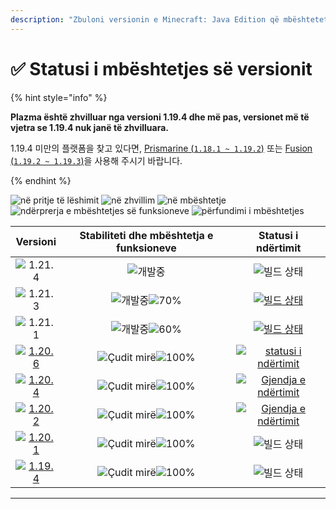 ```yaml
---
description: "Zbuloni versionin e Minecraft: Java Edition që mbështetet në Plazma."
---
```


# ✅ Statusi i mbështetjes së versionit

{% hint style="info" %}

**Plazma është zhvilluar nga versioni 1.19.4 dhe më pas, versionet më të vjetra se 1.19.4 nuk janë të zhvilluara.**

1.19.4 미만의 플랫폼을 찾고 있다면, [Prismarine (`1.18.1 ~ 1.19.2`)](https://github.com/PrismarineTeam/Prismarine) 또는 [Fusion (`1.19.2 ~ 1.19.3`)](https://github.com/RuinedTechnologyUnify/Fusion)을 사용해 주시기 바랍니다.

{% endhint %}

[wtr]: https://badge.plazmamc.org/0/Prishtina%20në%20pritje
[idv]: https://badge.plazmamc.org/1/ndër%20zhvillim
[atv]: https://badge.plazmamc.org/2/në%20mbështetje
[fse]: https://badge.plazmamc.org/6/ndërprerja%20e%20mbështetjes%20së%20funksioneve
[eol]: https://badge.plazmamc.org/4/përfundimi%20i%20mbështetjes
[ukn]: https://badge.plazmamc.org/0/No%20info
[vgd]: https://badge.plazmamc.org/1/Çudit%20mirë
[mid]: https://badge.plazmamc.org/6/normal
[100]: https://badge.plazmamc.org/percent/100

![në pritje të lëshimit][wtr] ![në zhvillim][idv] ![në mbështetje][atv] ![ndërprerja e mbështetjes së funksioneve][fse] ![përfundimi i mbështetjes][eol]

|                                      Versioni                                     |      Stabiliteti    dhe    mbështetja e funksioneve      |                                              Statusi i ndërtimit                                             |
| :-------------------------------------------------------------------------------: | :------------------------------------------------------: | :----------------------------------------------------------------------------------------------------------: |
|                   ![1.21.4](https://badge.plazmamc.org/0/1.21.4)                  |                        ![개발중][idv]                       |                                                 ![빌드 상태][ukn]                                                |
|                   ![1.21.3](https://badge.plazmamc.org/1/1.21.3)                  | ![개발중][idv]![70%](https://badge.plazmamc.org/percent/70) |        [![빌드 상태](https://build.plazmamc.org/1.21.3)](https://build.plazmamc.org/1.21.3?redirect=true)        |
|                   ![1.21.1](https://badge.plazmamc.org/1/1.21.1)                  | ![개발중][idv]![60%](https://badge.plazmamc.org/percent/60) |        [![빌드 상태](https://build.plazmamc.org/1.21.1)](https://build.plazmamc.org/1.21.1?redirect=true)        |
| [![1.20.6](https://badge.plazmamc.org/2/1.20.6)](https://git.plazmamc.org/1.20.6) |              ![Çudit mirë][vgd]![100%][100]              | [![statusi i ndërtimit](https://build.plazmamc.org/1.20.6)](https://build.plazmamc.org/1.20.6?redirect=true) |
| [![1.20.4](https://badge.plazmamc.org/6/1.20.4)](https://git.plazmamc.org/1.20.4) |              ![Çudit mirë][vgd]![100%][100]              | [![Gjendja e ndërtimit](https://build.plazmamc.org/1.20.4)](https://build.plazmamc.org/1.20.4?redirect=true) |
| [![1.20.2](https://badge.plazmamc.org/4/1.20.2)](https://git.plazmamc.org/1.20.2) |              ![Çudit mirë][vgd]![100%][100]              | [![Gjendja e ndërtimit](https://build.plazmamc.org/1.20.2)](https://build.plazmamc.org/1.20.2?redirect=true) |
| [![1.20.1](https://badge.plazmamc.org/4/1.20.1)](https://git.plazmamc.org/1.20.1) |              ![Çudit mirë][vgd]![100%][100]              |                                                 ![빌드 상태][ukn]                                                |
| [![1.19.4](https://badge.plazmamc.org/4/1.19.4)](https://git.plazmamc.org/1.19.4) |              ![Çudit mirë][vgd]![100%][100]              |                                                 ![빌드 상태][ukn]                                                |

***
